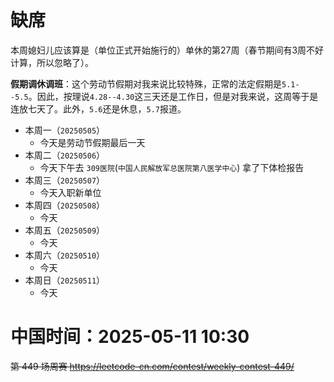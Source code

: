
# 缺席

本周媳妇儿应该算是（单位正式开始施行的）单休的第27周（春节期间有3周不好计算，所以忽略了）。

**假期调休调班**：这个劳动节假期对我来说比较特殊，正常的法定假期是`5.1--5.5`。因此，按理说`4.28--4.30`这三天还是工作日，但是对我来说，这周等于是连放七天了。此外，`5.6`还是休息，`5.7`报道。

- 本周一（`20250505`） 
  * 今天是劳动节假期最后一天
- 本周二（`20250506`） 
  * 今天下午去 `309医院`(`中国人民解放军总医院第八医学中心`) 拿了下体检报告
- 本周三（`20250507`） 
  * 今天入职新单位
- 本周四（`20250508`） 
  * 今天
- 本周五（`20250509`） 
  * 今天
- 本周六（`20250510`） 
  * 今天
- 本周日（`20250511`） 
  * 今天

# 中国时间：2025-05-11 10:30

~~第 449 场周赛 https://leetcode-cn.com/contest/weekly-contest-449/~~

